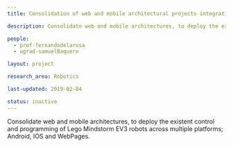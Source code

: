 ```yaml
---
title: Consolidation of web and mobile architectural projects integrating Lego Mindstorm EV3.

description: Consolidate web and mobile architectures, to deploy the existent control and programming of Lego Mindstorm EV3 robots across multiple platforms; Android, IOS and WebPages.

people:
  - prof-fernandodelarosa
  - ugrad-samuelBaquero

layout: project

research_area: Robotics

last-updated: 2019-02-04

status: inactive
---
```


Consolidate web and mobile architectures, to deploy the existent control and programming of Lego Mindstorm EV3 robots across multiple platforms; Android, IOS and WebPages.
